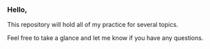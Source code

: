 ### Hello,

This repository will hold all of my practice for several topics.

Feel free to take a glance and let me know if you have any questions.
